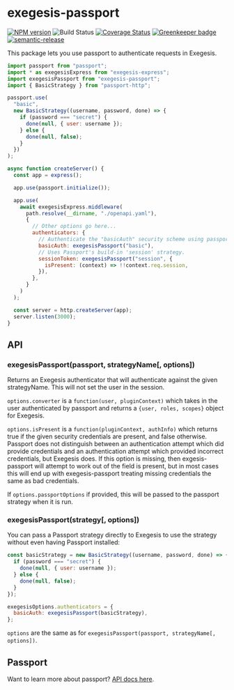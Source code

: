 # exegesis-passport

[![NPM version](https://badge.fury.io/js/exegesis-passport.svg)](https://npmjs.org/package/exegesis-passport)
![Build Status](https://github.com/exegesis-js/exegesis-passport/workflows/GitHub%20CI/badge.svg)
[![Coverage Status](https://coveralls.io/repos/exegesis-js/exegesis-passport/badge.svg)](https://coveralls.io/r/exegesis-js/exegesis-passport)
[![Greenkeeper badge](https://badges.greenkeeper.io/exegesis-js/exegesis-passport.svg)](https://greenkeeper.io/)
[![semantic-release](https://img.shields.io/badge/%20%20%F0%9F%93%A6%F0%9F%9A%80-semantic--release-e10079.svg)](https://github.com/semantic-release/semantic-release)

This package lets you use passport to authenticate requests in Exegesis.

```js
import passport from "passport";
import * as exegesisExpress from "exegesis-express";
import exegesisPassport from "exegesis-passport";
import { BasicStrategy } from "passport-http";

passport.use(
  "basic",
  new BasicStrategy((username, password, done) => {
    if (password === "secret") {
      done(null, { user: username });
    } else {
      done(null, false);
    }
  })
);

async function createServer() {
  const app = express();

  app.use(passport.initialize());

  app.use(
    await exegesisExpress.middleware(
      path.resolve(__dirname, "./openapi.yaml"),
      {
        // Other options go here...
        authenticators: {
          // Authenticate the "basicAuth" security scheme using passport's 'basic' strategy.
          basicAuth: exegesisPassport("basic"),
          // Uses Passport's build-in 'session' strategy.
          sessionToken: exegesisPassport("session", {
            isPresent: (context) => !!context.req.session,
          }),
        },
      }
    )
  );

  const server = http.createServer(app);
  server.listen(3000);
}
```

## API

### exegesisPassport(passport, strategyName[, options])

Returns an Exegesis authenticator that will authenticate against the given strategyName.
This will not set the user in the session.

`options.converter` is a `function(user, pluginContext)` which takes in the user
authenticated by passport and returns a `{user, roles, scopes}` object for
Exegesis.

`options.isPresent` is a `function(pluginContext, authInfo)` which returns true
if the given security credentials are present, and false otherwise. Passport does
not distinguish between an authentication attempt which did provide credentials
and an authentication attempt which provided incorrect credentials, but
Exegesis does. If this option is missing, then exgesis-passport will attempt
to work out of the field is present, but in most cases this will end up with
exegesis-passport treating missing credentials the same as bad credentials.

If `options.passportOptions` if provided, this will be passed to the passport
strategy when it is run.

### exegesisPassport(strategy[, options])

You can pass a Passport strategy directly to Exegesis to use the strategy without even
having Passport installed:

```js
const basicStrategy = new BasicStrategy((username, password, done) => {
  if (password === "secret") {
    done(null, { user: username });
  } else {
    done(null, false);
  }
});

exegesisOptions.authenticators = {
  basicAuth: exegesisPassport(basicStrategy),
};
```

`options` are the same as for `exegesisPassport(passport, strategyName[, options])`.

## Passport

Want to learn more about passport? [API docs here](https://github.com/jwalton/passport-api-docs).
